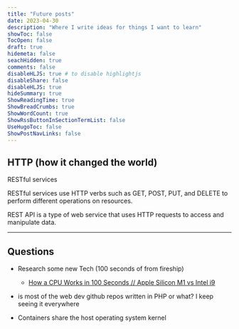 ```yaml
---
title: "Future posts"
date: 2023-04-30
description: "Where I write ideas for things I want to learn"
showToc: false
TocOpen: false
draft: true
hidemeta: false
seachHidden: true
comments: false
disableHLJS: true # to disable highlightjs
disableShare: false
disableHLJS: true
hideSummary: true
ShowReadingTime: true
ShowBreadCrumbs: true
ShowWordCount: true
ShowRssButtonInSectionTermList: false
UseHugoToc: false
ShowPostNavLinks: false
---
```





## HTTP (how it changed the world)

RESTful services 

RESTful services use HTTP verbs such as GET, POST, PUT, and DELETE to perform different operations on resources.


REST API is a type of web service that uses HTTP requests to access and manipulate data.

---

## Questions

-   Research some new Tech (100 seconds of from fireship) 
    -   [How a CPU Works in 100 Seconds // Apple Silicon M1 vs Intel i9](https://www.youtube.com/watch?v=vqs_0W-MSB0)


-   is most of the web dev github repos written in PHP or what? I keep seeing it everywhere

-   Containers share the host operating system kernel


